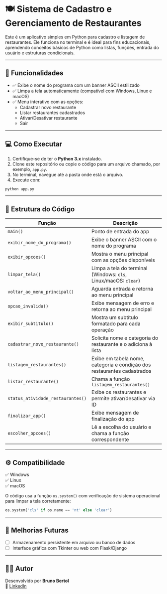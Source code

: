 # 🍽️ Sistema de Cadastro e Gerenciamento de Restaurantes

Este é um aplicativo simples em Python para cadastro e listagem de restaurantes. Ele funciona no terminal e é ideal para fins educacionais, aprendendo conceitos básicos de Python como listas, funções, entrada do usuário e estruturas condicionais.

---

## 🧠 Funcionalidades

- ✅ Exibe o nome do programa com um banner ASCII estilizado  
- ✅ Limpa a tela automaticamente (compatível com Windows, Linux e macOS)  
- ✅ Menu interativo com as opções:
  - Cadastrar novo restaurante
  - Listar restaurantes cadastrados
  - Ativar/Desativar restaurante
  - Sair

---

## 💻 Como Executar

1. Certifique-se de ter o **Python 3.x** instalado.
2. Clone este repositório ou copie o código para um arquivo chamado, por exemplo, `app.py`.
3. No terminal, navegue até a pasta onde está o arquivo.
4. Execute com:

```bash
python app.py
```

---

## 📂 Estrutura do Código

| Função                          | Descrição                                                                 |
|--------------------------------|---------------------------------------------------------------------------|
| `main()`                       | Ponto de entrada do app                                                   |
| `exibir_nome_do_programa()`    | Exibe o banner ASCII com o nome do programa                               |
| `exibir_opcoes()`              | Mostra o menu principal com as opções disponíveis                         |
| `limpar_tela()`                | Limpa a tela do terminal (Windows: `cls`, Linux/macOS: `clear`)           |
| `voltar_ao_menu_principal()`   | Aguarda entrada e retorna ao menu principal                               |
| `opcao_invalida()`             | Exibe mensagem de erro e retorna ao menu principal                        |
| `exibir_subtitulo()`           | Mostra um subtítulo formatado para cada operação                          |
| `cadastrar_novo_restaurante()` | Solicita nome e categoria do restaurante e o adiciona à lista             |
| `listagem_restaurantes()`      | Exibe em tabela nome, categoria e condição dos restaurantes cadastrados   |
| `listar_restaurante()`         | Chama a função `listagem_restaurantes()`                                  |
| `status_atividade_restaurantes()` | Exibe os restaurantes e permite ativar/desativar via ID                  |
| `finalizar_app()`              | Exibe mensagem de finalização do app                                      |
| `escolher_opcoes()`            | Lê a escolha do usuário e chama a função correspondente                   |

---

## ⚙️ Compatibilidade

✅ Windows  
✅ Linux  
✅ macOS

O código usa a função `os.system()` com verificação de sistema operacional para limpar a tela corretamente:

```python
os.system('cls' if os.name == 'nt' else 'clear')
```

---

## 📌 Melhorias Futuras

- [ ] Armazenamento persistente em arquivo ou banco de dados
- [ ] Interface gráfica com Tkinter ou web com Flask/Django

---

## 🧑‍💻 Autor

Desenvolvido por **Bruno Bertol**  
🔗 [LinkedIn](https://www.linkedin.com/in/bruno-bertol-894267209)